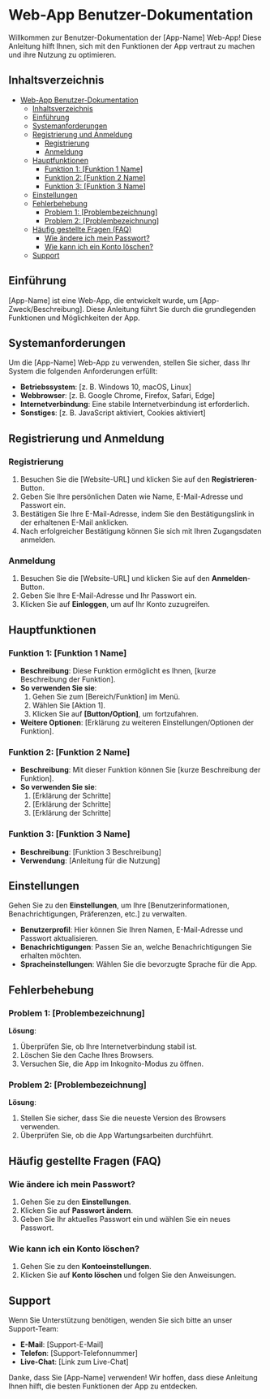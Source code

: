 # Web-App Benutzer-Dokumentation

Willkommen zur Benutzer-Dokumentation der [App-Name] Web-App! Diese Anleitung hilft Ihnen, sich mit den Funktionen der App vertraut zu machen und ihre Nutzung zu optimieren.

## Inhaltsverzeichnis
- [Web-App Benutzer-Dokumentation](#web-app-benutzer-dokumentation)
  - [Inhaltsverzeichnis](#inhaltsverzeichnis)
  - [Einführung](#einführung)
  - [Systemanforderungen](#systemanforderungen)
  - [Registrierung und Anmeldung](#registrierung-und-anmeldung)
    - [Registrierung](#registrierung)
    - [Anmeldung](#anmeldung)
  - [Hauptfunktionen](#hauptfunktionen)
    - [Funktion 1: \[Funktion 1 Name\]](#funktion-1-funktion-1-name)
    - [Funktion 2: \[Funktion 2 Name\]](#funktion-2-funktion-2-name)
    - [Funktion 3: \[Funktion 3 Name\]](#funktion-3-funktion-3-name)
  - [Einstellungen](#einstellungen)
  - [Fehlerbehebung](#fehlerbehebung)
    - [Problem 1: \[Problembezeichnung\]](#problem-1-problembezeichnung)
    - [Problem 2: \[Problembezeichnung\]](#problem-2-problembezeichnung)
  - [Häufig gestellte Fragen (FAQ)](#häufig-gestellte-fragen-faq)
    - [Wie ändere ich mein Passwort?](#wie-ändere-ich-mein-passwort)
    - [Wie kann ich ein Konto löschen?](#wie-kann-ich-ein-konto-löschen)
  - [Support](#support)

## Einführung
[App-Name] ist eine Web-App, die entwickelt wurde, um [App-Zweck/Beschreibung]. Diese Anleitung führt Sie durch die grundlegenden Funktionen und Möglichkeiten der App.

## Systemanforderungen
Um die [App-Name] Web-App zu verwenden, stellen Sie sicher, dass Ihr System die folgenden Anforderungen erfüllt:
- **Betriebssystem**: [z. B. Windows 10, macOS, Linux]
- **Webbrowser**: [z. B. Google Chrome, Firefox, Safari, Edge]
- **Internetverbindung**: Eine stabile Internetverbindung ist erforderlich.
- **Sonstiges**: [z. B. JavaScript aktiviert, Cookies aktiviert]

## Registrierung und Anmeldung

### Registrierung
1. Besuchen Sie die [Website-URL] und klicken Sie auf den **Registrieren**-Button.
2. Geben Sie Ihre persönlichen Daten wie Name, E-Mail-Adresse und Passwort ein.
3. Bestätigen Sie Ihre E-Mail-Adresse, indem Sie den Bestätigungslink in der erhaltenen E-Mail anklicken.
4. Nach erfolgreicher Bestätigung können Sie sich mit Ihren Zugangsdaten anmelden.

### Anmeldung
1. Besuchen Sie die [Website-URL] und klicken Sie auf den **Anmelden**-Button.
2. Geben Sie Ihre E-Mail-Adresse und Ihr Passwort ein.
3. Klicken Sie auf **Einloggen**, um auf Ihr Konto zuzugreifen.

## Hauptfunktionen

### Funktion 1: [Funktion 1 Name]
- **Beschreibung**: Diese Funktion ermöglicht es Ihnen, [kurze Beschreibung der Funktion].
- **So verwenden Sie sie**:
   1. Gehen Sie zum [Bereich/Funktion] im Menü.
   2. Wählen Sie [Aktion 1].
   3. Klicken Sie auf **[Button/Option]**, um fortzufahren.
- **Weitere Optionen**: [Erklärung zu weiteren Einstellungen/Optionen der Funktion].

### Funktion 2: [Funktion 2 Name]
- **Beschreibung**: Mit dieser Funktion können Sie [kurze Beschreibung der Funktion].
- **So verwenden Sie sie**:
   1. [Erklärung der Schritte]
   2. [Erklärung der Schritte]
   3. [Erklärung der Schritte]

### Funktion 3: [Funktion 3 Name]
- **Beschreibung**: [Funktion 3 Beschreibung]
- **Verwendung**: [Anleitung für die Nutzung]

## Einstellungen
Gehen Sie zu den **Einstellungen**, um Ihre [Benutzerinformationen, Benachrichtigungen, Präferenzen, etc.] zu verwalten.

- **Benutzerprofil**: Hier können Sie Ihren Namen, E-Mail-Adresse und Passwort aktualisieren.
- **Benachrichtigungen**: Passen Sie an, welche Benachrichtigungen Sie erhalten möchten.
- **Spracheinstellungen**: Wählen Sie die bevorzugte Sprache für die App.

## Fehlerbehebung

### Problem 1: [Problembezeichnung]
**Lösung**:
1. Überprüfen Sie, ob Ihre Internetverbindung stabil ist.
2. Löschen Sie den Cache Ihres Browsers.
3. Versuchen Sie, die App im Inkognito-Modus zu öffnen.
   
### Problem 2: [Problembezeichnung]
**Lösung**:
1. Stellen Sie sicher, dass Sie die neueste Version des Browsers verwenden.
2. Überprüfen Sie, ob die App Wartungsarbeiten durchführt.

## Häufig gestellte Fragen (FAQ)

### Wie ändere ich mein Passwort?
1. Gehen Sie zu den **Einstellungen**.
2. Klicken Sie auf **Passwort ändern**.
3. Geben Sie Ihr aktuelles Passwort ein und wählen Sie ein neues Passwort.

### Wie kann ich ein Konto löschen?
1. Gehen Sie zu den **Kontoeinstellungen**.
2. Klicken Sie auf **Konto löschen** und folgen Sie den Anweisungen.

## Support
Wenn Sie Unterstützung benötigen, wenden Sie sich bitte an unser Support-Team:
- **E-Mail**: [Support-E-Mail]
- **Telefon**: [Support-Telefonnummer]
- **Live-Chat**: [Link zum Live-Chat]

Danke, dass Sie [App-Name] verwenden! Wir hoffen, dass diese Anleitung Ihnen hilft, die besten Funktionen der App zu entdecken.
